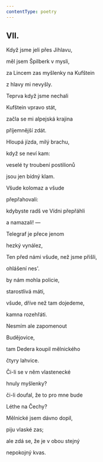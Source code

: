 ```yaml
---
contentType: poetry
---
```


## VII.  

Když jsme jeli přes Jihlavu,  

měl jsem Špilberk v mysli,

za Lincem zas myšlenky na Kufštein

z hlavy mi nevyšly.

Teprva když jsme nechali

Kufštein vpravo stát,

začla se mi alpejská krajina

příjemnější zdát.

Hloupá jízda, milý brachu,

když se neví kam:

veselé ty troubení postilionů

jsou jen bídný klam.

Všude kolomaz a všude

přepřahovali:

kdybyste radš ve Vídni přepřáhli

a namazali! —

Telegraf je přece jenom

hezký vynález,

Ten před námi všude, než jsme přišli,

ohlášení nes'.

by nám mohla policie,

starostlivá máti,

všude, dříve než tam dojedeme,

kamna rozehřáti.

Nesmím ale zapomenout

Budějovice,

tam Dedera koupil mělnického

čtyry lahvice.

Či-li se v něm vlastenecké

hnuly myšlenky?

či-li doufal, že to pro mne bude

Léthe na Čechy?

Mělnické jsem dávno dopil,

piju vlaské zas;

ale zdá se, že je v obou stejný

nepokojný kvas.
